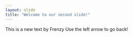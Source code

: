 ```yaml
---
layout: slide
title: "Welcome to our second slide!"
---
```

This is a new text by Frenzy
Use the left arrow to go back!

